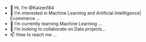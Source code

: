 - 👋 Hi, I’m @Kaizen184
- 👀 I’m interested in Machine Learning and Artificial Intellligence| Ecommerce ...
- 🌱 I’m currently learning Machine Learning ...
- 💞️ I’m looking to collaborate on Data projects...
- 📫 How to reach me ...

<!---
Kaizen184/Kaizen184 is a ✨ special ✨ repository because its `README.md` (this file) appears on your GitHub profile.
You can click the Preview link to take a look at your changes.
--->
